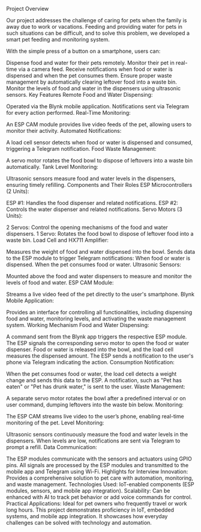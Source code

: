 Project Overview

Our project addresses the challenge of caring for pets when the family is away due to work or vacations. Feeding and providing water for pets in such situations can be difficult, and to solve this problem, we developed a smart pet feeding and monitoring system.

With the simple press of a button on a smartphone, users can:

Dispense food and water for their pets remotely.
Monitor their pet in real-time via a camera feed.
Receive notifications when food or water is dispensed and when the pet consumes them.
Ensure proper waste management by automatically clearing leftover food into a waste bin.
Monitor the levels of food and water in the dispensers using ultrasonic sensors.
Key Features
Remote Food and Water Dispensing:

Operated via the Blynk mobile application.
Notifications sent via Telegram for every action performed.
Real-Time Monitoring:

An ESP CAM module provides live video feeds of the pet, allowing users to monitor their activity.
Automated Notifications:

A load cell sensor detects when food or water is dispensed and consumed, triggering a Telegram notification.
Food Waste Management:

A servo motor rotates the food bowl to dispose of leftovers into a waste bin automatically.
Tank Level Monitoring:

Ultrasonic sensors measure food and water levels in the dispensers, ensuring timely refilling.
Components and Their Roles
ESP Microcontrollers (2 Units):

ESP #1: Handles the food dispenser and related notifications.
ESP #2: Controls the water dispenser and related notifications.
Servo Motors (3 Units):

2 Servos: Control the opening mechanisms of the food and water dispensers.
1 Servo: Rotates the food bowl to dispose of leftover food into a waste bin.
Load Cell and HX711 Amplifier:

Measures the weight of food and water dispensed into the bowl.
Sends data to the ESP module to trigger Telegram notifications:
When food or water is dispensed.
When the pet consumes food or water.
Ultrasonic Sensors:

Mounted above the food and water dispensers to measure and monitor the levels of food and water.
ESP CAM Module:

Streams a live video feed of the pet directly to the user's smartphone.
Blynk Mobile Application:

Provides an interface for controlling all functionalities, including dispensing food and water, monitoring levels, and activating the waste management system.
Working Mechanism
Food and Water Dispensing:

A command sent from the Blynk app triggers the respective ESP module.
The ESP signals the corresponding servo motor to open the food or water dispenser.
Food or water is released into the bowl, and the load cell measures the dispensed amount.
The ESP sends a notification to the user's phone via Telegram indicating the action.
Consumption Notification:

When the pet consumes food or water, the load cell detects a weight change and sends this data to the ESP.
A notification, such as "Pet has eaten" or "Pet has drunk water," is sent to the user.
Waste Management:

A separate servo motor rotates the bowl after a predefined interval or on user command, dumping leftovers into the waste bin below.
Monitoring:

The ESP CAM streams live video to the user’s phone, enabling real-time monitoring of the pet.
Level Monitoring:

Ultrasonic sensors continuously measure the food and water levels in the dispensers.
When levels are low, notifications are sent via Telegram to prompt a refill.
Data Communication:

The ESP modules communicate with the sensors and actuators using GPIO pins.
All signals are processed by the ESP modules and transmitted to the mobile app and Telegram using Wi-Fi.
Highlights for Interview
Innovation: Provides a comprehensive solution to pet care with automation, monitoring, and waste management.
Technologies Used: IoT-enabled components (ESP modules, sensors, and mobile app integration).
Scalability: Can be enhanced with AI to track pet behavior or add voice commands for control.
Practical Applications: Ideal for pet owners who frequently travel or work long hours.
This project demonstrates proficiency in IoT, embedded systems, and mobile app integration. It showcases how everyday challenges can be solved with technology and automation.
